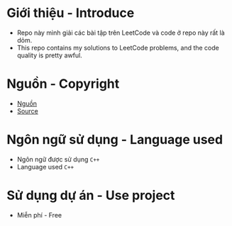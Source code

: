 # Giới thiệu - Introduce
- Repo này mình giải các bài tập trên LeetCode và code ở repo này rất là dỏm.
- This repo contains my solutions to LeetCode problems, and the code quality is pretty awful.
# Nguồn - Copyright
- [Nguồn](https://leetcode.com/problemset/)
- [Source](https://leetcode.com/problemset)
# Ngôn ngữ sử dụng - Language used
- Ngôn ngữ được sử dụng `C++`
- Language used `C++`
# Sử dụng dự án - Use project
- Miễn phí - Free
